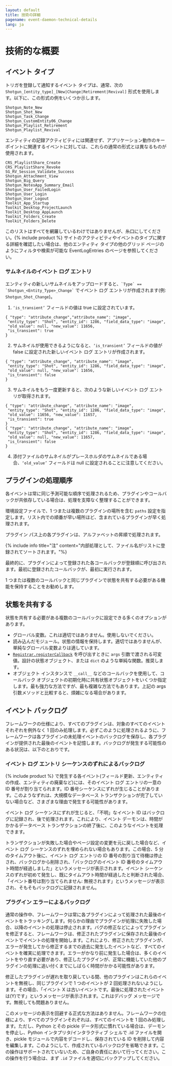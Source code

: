 ```yaml
---
layout: default
title: 技術の詳細
pagename: event-daemon-technical-details
lang: ja
---
```


# 技術的な概要

<a id="Event_Types"></a>
## イベント タイプ

トリガを登録して通知するイベント タイプは、通常、次の `Shotgun_[entity_type]_[New|Change|Retirement|Revival]` 形式を使用します。以下に、この形式の例をいくつか示します。

    Shotgun_Note_New
    Shotgun_Shot_New
    Shotgun_Task_Change
    Shotgun_CustomEntity06_Change
    Shotgun_Playlist_Retirement
    Shotgun_Playlist_Revival

エンティティの記録アクティビティには関連せず、アプリケーション動作のキー ポイントに関連するイベントに対しては、これらの通常の形式とは異なるものが使用されます。

    CRS_PlaylistShare_Create
    CRS_PlaylistShare_Revoke
    SG_RV_Session_Validate_Success
    Shotgun_Attachment_View
    Shotgun_Big_Query
    Shotgun_NotesApp_Summary_Email
    Shotgun_User_FailedLogin
    Shotgun_User_Login
    Shotgun_User_Logout
    Toolkit_App_Startup
    Toolkit_Desktop_ProjectLaunch
    Toolkit_Desktop_AppLaunch
    Toolkit_Folders_Create
    Toolkit_Folders_Delete    

このリストはすべてを網羅しているわけではありませんが、糸口にしてください。{% include product %} サイトのアクティビティやイベントのタイプに関する詳細を確認したい場合は、他のエンティティ タイプの他のグリッド ページのようにフィルタや検索が可能な EventLogEntries のページを参照してください。

### サムネイルのイベント ログ エントリ
エンティティの新しいサムネイルをアップロードすると、``` `Type` == `Shotgun_<Entity_Type>_Change` ``` でイベント ログ エントリが作成されます(例: `Shotgun_Shot_Change`)。
1. ```‘is_transient’``` フィールドの値は true に設定されています。
```
{ "type": "attribute_change","attribute_name": "image",
 "entity_type": "Shot", "entity_id": 1286, "field_data_type": "image",
 "old_value": null, "new_value": 11656,
 "is_transient": true
}
```
2. サムネイルが使用できるようになると、```‘is_transient’``` フィールドの値が false に設定された新しいイベント ログ エントリが作成されます。
```
{ "type": "attribute_change", "attribute_name": "image",
 "entity_type": "Shot", "entity_id": 1286, "field_data_type": "image",
 "old_value": null, "new_value": 11656,
 "is_transient": false
}
```
3. サムネイルをもう一度更新すると、次のような新しいイベント ログ エントリが取得されます。
```
{ "type": "attribute_change", "attribute_name": "image",
 "entity_type": "Shot", "entity_id": 1286, "field_data_type": "image",
 "old_value": 11656, "new_value": 11657,
 "is_transient": true
}
{ "type": "attribute_change", "attribute_name": "image",
 "entity_type": "Shot", "entity_id": 1286, "field_data_type": "image",
 "old_value": null, "new_value": 11657,
 "is_transient": false
}
```
4. 添付ファイルのサムネイルがプレースホルダのサムネイルである場合、```‘old_value’``` フィールドは null に設定されることに注意してください。


<a id="Plugin_Processing_Order"></a>
## プラグインの処理順序

各イベントは常に同じ予測可能な順序で処理されるため、プラグインやコールバックが共依存している場合は、処理を支障なく整理することができます。

環境設定ファイルで、1 つまたは複数のプラグインの場所を含む `paths` 設定を指定します。リスト内での順番が早い場所ほど、含まれているプラグインが早く処理されます。

プラグイン パス上の各プラグインは、アルファベットの昇順で処理されます。

{% include info title="注" content="内部処理として、ファイル名がリストに登録されてソートされます。"%}

最終的に、プラグインによって登録された各コールバックが登録順に呼び出されます。最初に登録されたコールバックが、最初に実行されます。

1 つまたは複数のコールバックと同じプラグインで状態を共有する必要がある機能を保持することをお勧めします。

<a id="Sharing_State"></a>
## 状態を共有する

状態を共有する必要がある複数のコールバックに設定できる多くのオプションがあります。

- グローバル変数。これは適切ではありません。使用しないでください。
- 読み込んだモジュール。状態の情報を保持します。適切ではありませんが、単純なグローバル変数よりは適しています。
- [`Registrar.registerCallback`](https://github.com/shotgunsoftware/shotgunEvents/wiki/API#registerCallbacks) を呼び出すときに `args` 引数で渡される可変値。設計の状態オブジェクト、または `dict` のような単純な関数。推奨します。
- オブジェクト インスタンスで `__call__` などのコールバックを使用して、コールバック オブジェクトの初期化時に共有状態オブジェクトをいくつか指定します。最も強力な方法ですが、最も複雑な方法でもあります。上記の args 引数メソッドと比較すると、煩雑になる場合があります。


<a id="Event_Backlogs"></a>
## イベント バックログ

フレームワークの仕様により、すべてのプラグインは、対象のすべてのイベントそれぞれを例外なく 1 回のみ処理します。必ずこのように処理されるように、フレームワークは各プラグインの未処理イベントのバックログを保存し、各プラグインが提供された最後のイベントを記憶します。バックログが発生する可能性のある状況は、以下のとおりです。

### イベント ログ エントリ シーケンスのずれによるバックログ

{% include product %} で発生する各イベント(フィールド更新、エンティティの作成、エンティティの廃棄など)には、そのイベント ログ エントリの一意の ID 番号が割り当てられます。ID 番号シーケンスにずれが生じることがあります。このようなずれは、大規模なデータベース トランザクションが完了していない場合など、さまざまな理由で発生する可能性があります。

イベント ログ シーケンスにずれが生じると、「不明」なイベント ID はバックログに記録され、後で処理されます。これにより、イベント デーモンは、時間がかかるデータベース トランザクションの終了後に、このようなイベントを処理できます。

トランザクションが失敗した場合やページ設定の変更を元に戻した場合など、イベント ログ シーケンスのずれを埋められない場合もあります。この場合、5 分のタイムアウト後に、イベント ログ エントリの ID 番号の割り当て待機は停止され、バックログから削除され、「バックログのイベント ID 番号のタイムアウト時間が経過しました」というメッセージが表示されます。イベント シーケンスのずれが初めて発生し、既にタイムアウト時間が経過したと判断された場合、「イベント番号は割り当てられません: 無視されます」というメッセージが表示され、そもそもバックログに記録されません。

### プラグイン エラーによるバックログ

通常の操作中、フレームワークは常に各プラグインによって処理された最後のイベントをトラッキングします。何らかの理由でプラグインが処理に失敗した場合、以降のイベントの処理は停止されます。バグの修正などによってプラグインを修正すると、フレームワークは、修正されたプラグインに保存された最後のイベントでイベントの処理を開始します。これにより、修正されたプラグインが、エラーが発生してから修正するまでの過去に発生したイベントなど、すべてのイベントを確実に処理できます。エラーがかなり前に発生した場合は、多くのイベントをやり直す必要があり、修正したプラグインが、正常に機能していた他のプラグインの処理に追い付くまでにしばらく時間がかかる可能性があります。

修正したプラグインが遅れを取り戻している間、他のプラグインはこれらのイベントを無視し、同じプラグインで 1 つのイベントが 2 回処理されないようにします。その場合、「イベント X は古いイベントです。最後に処理されたイベントは(Y)です」というメッセージが表示されます。これはデバッグ メッセージです。無視しても問題ありません。

このメッセージの表示を回避する正式な方法はありません。フレームワークの仕様により、すべてのプラグインそれぞれは、すべてのイベントを 1 回のみ処理します。ただし、Python とその pickle データ形式に慣れている場合は、デーモンを停止し、Python インタプリタ/インタラクティブ シェルで .id ファイルを開き、pickle モジュールで内容をデコードし、保存されている ID を削除して内容を編集します。このようにして、作成されているバックログを省略できます。この操作はサポートされていないため、ご自身の責任において行ってください。この操作を行う場合は、まず `.id` ファイルを適切にバックアップしてください。
